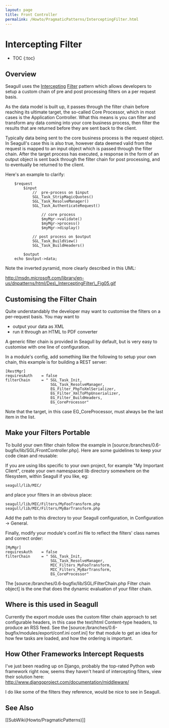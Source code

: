 ```yaml
---
layout: page
title: Front Controller
permalink: /Howto/PragmaticPatterns/InterceptingFilter.html
---
```


<!-- Name: Howto/PragmaticPatterns/InterceptingFilter -->
<!-- Version: 7 -->
<!-- Last-Modified: 2006/11/15 17:21:13 -->
<!-- Author: demian -->
# Intercepting Filter
* TOC
{:toc}

## Overview
Seagull uses the [Intercepting][1] [Filter][2] pattern which allows developers to setup a custom chain of pre and post processing filters on a per request basis.

As the data model is built up, it passes through the filter chain before reaching its ultimate target, the so-called Core Processor, which in most cases is the Application Controller.  What this means is you can filter and transform any data coming into your core business process, then filter the results that are returned before they are sent back to the client.

Typically data being sent to the core business process is the request object.  In Seagull's case this is also true, however data deemed valid from the request is mapped to an input object which is passed through the filter chain.  After the target process has executed, a response in the form of an output object is sent back through the filter chain for post processing, and to eventually be returned to the client.

Here's an example to clarify:

	    $request
	        $input
	            //  pre-process on $input
	            SGL_Task_StripMagicQuotes()
	            SGL_Task_ResolveManager()
	            SGL_Task_AuthenticateRequest()
	
	                // core process
	                $myMgr->validate()
	                $myMgr->process()
	                $myMgr->display()
	
	            // post process on $output
	            SGL_Task_BuildView()
	            SGL_Task_BuildHeaders()
	
	        $output
	    echo $output->data;

Note the inverted pyramid, more clearly described in this UML:

http://msdn.microsoft.com/library/en-us/dnpatterns/html/Des\_InterceptingFilter\_Fig05.gif


## Customising the Filter Chain
Quite understandably the developer may want to customise the filters on a per-request basis.  You may want to 
 * output your data as XML
 * run it through an HTML to PDF converter

A generic filter chain is provided in Seagull by default, but is very easy to customise with one line of configuration.

In a module's config, add something like the following to setup your own chain, this example is for building a REST server:


	[RestMgr]
	requiresAuth    = false
	filterChain     = " SGL_Task_Init,
	                    SGL_Task_ResolveManager,
	                    EG_Filter_PhpToXmlSerializer,
	                    EG_Filter_XmlToPhpUnserializer,
	                    EG_Filter_BuildHeaders,
	                    EG_CoreProcessor"

Note that the target, in this case EG\_CoreProcessor, must always be the last item in the list.

## Make your Filters Portable
To build your own filter chain follow the example in [source:/branches/0.6-bugfix/lib/SGL/FrontController.php]. Here are some guidelines to keep your code clean and reusable:
 
If you are using libs specific to your own project, for example "My Important Client", create your own namespaced lib directory somewhere on the filesystem, within Seagull if you like, eg:


	seagull/lib/MIC/

and place your filters in an obvious place:


	seagull/lib/MIC/Filters/MyFooTransform.php
	seagull/lib/MIC/Filters/MyBarTransform.php

Add the path to this directory to your Seagull configuration, in Configuration -\> General.

Finally, modify your module's conf.ini file to reflect the filters' class names and correct order:

	[MyMgr]
	requiresAuth    = false
	filterChain     = " SGL_Task_Init,
	                    SGL_Task_ResolveManager,
	                    MIC_Filters_MyFooTransform,
	                    MIC_Filters_MyBarTransform,
	                    EG_CoreProcessor"

The [source:/branches/0.6-bugfix/lib/SGL/FilterChain.php Filter chain object] is the one that does the dynamic evaluation of your filter chain.


## Where is this used in Seagull
Currently the export module uses the custom filter chain approach to set configurable headers, in this case the text/html Content-type headers, to produce an RSS feed.  See the [source:/branches/0.6-bugfix/modules/export/conf.ini conf.ini] for that module to get an idea for how few tasks are loaded, and how the ordering is important.

## How Other Frameworks Intercept Requests
I've just been reading up on Django, probably the top-rated Python web framework right now, seems they haven't heard of intercepting filters, view their solution here: http://www.djangoproject.com/documentation/middleware/

I do like some of the filters they reference, would be nice to see in Seagull.

## See Also
[[SubWiki(Howto/PragmaticPatterns)]]

[1]:	http://msdn.microsoft.com/library/default.asp?url=/library/en-us/dnpatterns/html/DesInterceptingFilter.asp
[2]:	http://java.sun.com/blueprints/corej2eepatterns/Patterns/InterceptingFilter.html